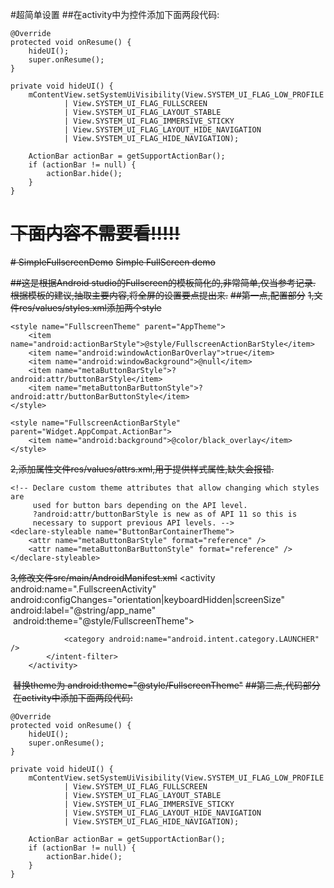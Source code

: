 #超简单设置
##在activity中为控件添加下面两段代码:
  
    @Override
    protected void onResume() {
        hideUI();
        super.onResume();
    }

    private void hideUI() {
        mContentView.setSystemUiVisibility(View.SYSTEM_UI_FLAG_LOW_PROFILE
                | View.SYSTEM_UI_FLAG_FULLSCREEN
                | View.SYSTEM_UI_FLAG_LAYOUT_STABLE
                | View.SYSTEM_UI_FLAG_IMMERSIVE_STICKY
                | View.SYSTEM_UI_FLAG_LAYOUT_HIDE_NAVIGATION
                | View.SYSTEM_UI_FLAG_HIDE_NAVIGATION);

        ActionBar actionBar = getSupportActionBar();
        if (actionBar != null) {
            actionBar.hide();
        }
    }





# ~~下面内容不需要看!!!!!~~

~~# SimpleFullscreenDemo~~
~~Simple FullScreen demo~~

~~##这是根据Android studio的Fullscreen的模板简化的,非常简单,仅当参考记录.~~
  ~~根据模板的建议,抽取主要内容,将全屏的设置要点提出来.~~
~~##第一点,配置部分~~
  ~~1,文件res/values/styles.xml添加两个style~~

    <style name="FullscreenTheme" parent="AppTheme">
        <item name="android:actionBarStyle">@style/FullscreenActionBarStyle</item>
        <item name="android:windowActionBarOverlay">true</item>
        <item name="android:windowBackground">@null</item>
        <item name="metaButtonBarStyle">?android:attr/buttonBarStyle</item>
        <item name="metaButtonBarButtonStyle">?android:attr/buttonBarButtonStyle</item>
    </style>

    <style name="FullscreenActionBarStyle" parent="Widget.AppCompat.ActionBar">
        <item name="android:background">@color/black_overlay</item>
    </style>
  
  ~~2,添加属性文件res/values/attrs.xml,用于提供样式属性,缺失会报错.~~
  <resources>

    <!-- Declare custom theme attributes that allow changing which styles are
         used for button bars depending on the API level.
         ?android:attr/buttonBarStyle is new as of API 11 so this is
         necessary to support previous API levels. -->
    <declare-styleable name="ButtonBarContainerTheme">
        <attr name="metaButtonBarStyle" format="reference" />
        <attr name="metaButtonBarButtonStyle" format="reference" />
    </declare-styleable>

  </resources>

  ~~3,修改文件src/main/AndroidManifest.xml~~
  <activity
            android:name=".FullscreenActivity"
            android:configChanges="orientation|keyboardHidden|screenSize"
            android:label="@string/app_name"
            android:theme="@style/FullscreenTheme">
            <intent-filter>
                <action android:name="android.intent.action.MAIN" />

                <category android:name="android.intent.category.LAUNCHER" />
            </intent-filter>
        </activity>
  ~~替换theme为 android:theme="@style/FullscreenTheme"~~
~~##第二点,代码部分~~
  ~~在activity中添加下面两段代码:~~
  
    @Override
    protected void onResume() {
        hideUI();
        super.onResume();
    }

    private void hideUI() {
        mContentView.setSystemUiVisibility(View.SYSTEM_UI_FLAG_LOW_PROFILE
                | View.SYSTEM_UI_FLAG_FULLSCREEN
                | View.SYSTEM_UI_FLAG_LAYOUT_STABLE
                | View.SYSTEM_UI_FLAG_IMMERSIVE_STICKY
                | View.SYSTEM_UI_FLAG_LAYOUT_HIDE_NAVIGATION
                | View.SYSTEM_UI_FLAG_HIDE_NAVIGATION);

        ActionBar actionBar = getSupportActionBar();
        if (actionBar != null) {
            actionBar.hide();
        }
    }

